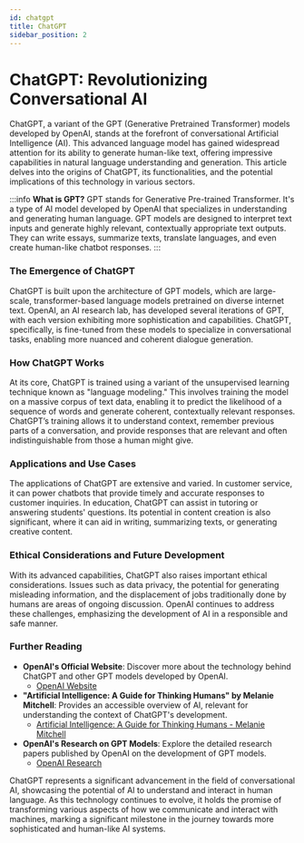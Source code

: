 ```yaml
---
id: chatgpt
title: ChatGPT
sidebar_position: 2
---
```


# ChatGPT: Revolutionizing Conversational AI

ChatGPT, a variant of the GPT (Generative Pretrained Transformer) models developed by OpenAI, stands at the forefront of conversational Artificial Intelligence (AI). This advanced language model has gained widespread attention for its ability to generate human-like text, offering impressive capabilities in natural language understanding and generation. This article delves into the origins of ChatGPT, its functionalities, and the potential implications of this technology in various sectors.

:::info
**What is GPT?**
GPT stands for Generative Pre-trained Transformer. It's a type of AI model developed by OpenAI that specializes in understanding and generating human language. GPT models are designed to interpret text inputs and generate highly relevant, contextually appropriate text outputs. They can write essays, summarize texts, translate languages, and even create human-like chatbot responses.
:::

### The Emergence of ChatGPT
ChatGPT is built upon the architecture of GPT models, which are large-scale, transformer-based language models pretrained on diverse internet text. OpenAI, an AI research lab, has developed several iterations of GPT, with each version exhibiting more sophistication and capabilities. ChatGPT, specifically, is fine-tuned from these models to specialize in conversational tasks, enabling more nuanced and coherent dialogue generation.

### How ChatGPT Works
At its core, ChatGPT is trained using a variant of the unsupervised learning technique known as "language modeling." This involves training the model on a massive corpus of text data, enabling it to predict the likelihood of a sequence of words and generate coherent, contextually relevant responses. ChatGPT’s training allows it to understand context, remember previous parts of a conversation, and provide responses that are relevant and often indistinguishable from those a human might give.

### Applications and Use Cases
The applications of ChatGPT are extensive and varied. In customer service, it can power chatbots that provide timely and accurate responses to customer inquiries. In education, ChatGPT can assist in tutoring or answering students' questions. Its potential in content creation is also significant, where it can aid in writing, summarizing texts, or generating creative content.

### Ethical Considerations and Future Development
With its advanced capabilities, ChatGPT also raises important ethical considerations. Issues such as data privacy, the potential for generating misleading information, and the displacement of jobs traditionally done by humans are areas of ongoing discussion. OpenAI continues to address these challenges, emphasizing the development of AI in a responsible and safe manner.

### Further Reading
- **OpenAI's Official Website**: Discover more about the technology behind ChatGPT and other GPT models developed by OpenAI.
  - [OpenAI Website](https://openai.com/)
- **"Artificial Intelligence: A Guide for Thinking Humans" by Melanie Mitchell**: Provides an accessible overview of AI, relevant for understanding the context of ChatGPT's development.
  - [Artificial Intelligence: A Guide for Thinking Humans - Melanie Mitchell](https://www.amazon.com/Artificial-Intelligence-Guide-Thinking-Humans/dp/0374257833)
- **OpenAI's Research on GPT Models**: Explore the detailed research papers published by OpenAI on the development of GPT models.
  - [OpenAI Research](https://openai.com/research/)

ChatGPT represents a significant advancement in the field of conversational AI, showcasing the potential of AI to understand and interact in human language. As this technology continues to evolve, it holds the promise of transforming various aspects of how we communicate and interact with machines, marking a significant milestone in the journey towards more sophisticated and human-like AI systems.